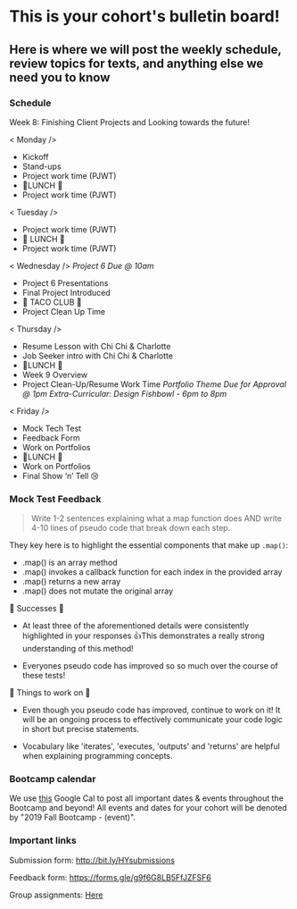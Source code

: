 # This is your cohort's bulletin board! 
## Here is where we will post the weekly schedule, review topics for texts, and anything else we need you to know

### Schedule
Week 8: Finishing Client Projects and Looking towards the future!

< Monday /> 
* Kickoff
* Stand-ups
* Project work time (PJWT)
* 🍴LUNCH 🍴
* Project work time (PJWT)


< Tuesday /> 
* Project work time (PJWT)
* 🍴 LUNCH 🍴
* Project work time (PJWT)



< Wednesday /> 
_Project 6 Due @ 10am_
* Project 6 Presentations
* Final Project Introduced
* 🌮 TACO CLUB 🌮
* Project Clean Up Time



< Thursday /> 
* Resume Lesson with Chi Chi & Charlotte
* Job Seeker intro with Chi Chi & Charlotte
* 🍴LUNCH 🍴
* Week 9 Overview
* Project Clean-Up/Resume Work Time
_Portfolio Theme Due for Approval @ 1pm_
_Extra-Curricular: Design Fishbowl - 6pm to 8pm_


< Friday />
* Mock Tech Test
* Feedback Form
* Work on Portfolios
* 🍴LUNCH 🍴
* Work on Portfolios
 * Final Show ‘n’ Tell 😢

### Mock Test Feedback
> Write 1-2 sentences explaining what a map function does AND write 4-10 lines of pseudo code that break down each step.

They key here is to highlight the essential components that make up `.map()`:
* .map() is an array method
* .map() invokes a callback function for each index in the provided array
* .map() returns a new array
* .map() does not mutate the original array


🎉 Successes 🎉
* At least three of the aforementioned details were consistently highlighted in your responses 👍This demonstrates a really strong understanding of this method!

* Everyones pseudo code has improved so so much over the course of these tests! 

🔨 Things to work on 🔨
* Even though you pseudo code has improved, continue to work on it! It will be an ongoing process to effectively communicate your code logic in short but precise statements.

* Vocabulary like 'iterates', 'executes, 'outputs' and 'returns' are helpful when explaining programming concepts.


### Bootcamp calendar
We use [this](https://calendar.google.com/calendar/embed?src=hackeryou.com_ckj6930nr6kraakaisos09cccs%40group.calendar.google.com&ctz=America%2FToronto) Google Cal to post all important dates & events throughout the Bootcamp and beyond! All events and dates for your cohort will be denoted by "2019 Fall Bootcamp - (event)".

### Important links
Submission form: http://bit.ly/HYsubmissions

Feedback form: https://forms.gle/g9f6G8LB5FfJZFSF6

Group assignments: [Here](https://docs.google.com/spreadsheets/d/12P9pcvsRTf7Qek_FYETltPLghetwuyy5epxRaxqRns4/edit#gid=1112317742)


